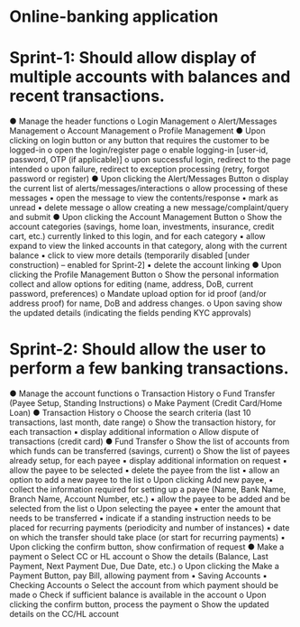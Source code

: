 # Online-banking application

# Sprint-1: Should allow display of multiple accounts with balances and recent transactions. 
●	Manage the header functions
o	Login Management
o	Alert/Messages Management
o	Account Management
o	Profile Management
●	Upon clicking on login button or any button that requires the customer to be logged-in
o	open the login/register page
o	enable logging-in [user-id, password, OTP (if applicable)]
o	upon successful login, redirect to the page intended
o	upon failure, redirect to exception processing (retry, forgot password or register)
●	Upon clicking the Alert/Messages Button
o	display the current list of alerts/messages/interactions
o	allow processing of these messages
▪	open the message to view the contents/response
▪	mark as unread
▪	delete message
o	allow creating a new message/complaint/query and submit
●	Upon clicking the Account Management Button
o	Show the account categories (savings, home loan, investments, insurance, credit cart, etc.) currently linked to this login, and for each category 
▪	allow expand to view the linked accounts in that category, along with the current balance
▪	click to view more details (temporarily disabled [under construction) – enabled for Sprint-2]
▪	delete the account linking
●	Upon clicking the Profile Management Button
o	Show the personal information collect and allow options for editing (name, address, DoB, current password, preferences)
o	Mandate upload option for id proof (and/or address proof) for name, DoB and address changes.
o	Upon saving show the updated details (indicating the fields pending KYC approvals)

# Sprint-2: Should allow the user to perform a few banking transactions.
●	Manage the account functions
o	Transaction History
o	Fund Transfer (Payee Setup, Standing Instructions)
o	Make Payment (Credit Card/Home Loan)
●	Transaction History
o	Choose the search criteria (last 10 transactions, last month, date range)
o	Show the transaction history, for each transaction
▪	display additional information
o	Allow dispute of transactions (credit card)
●	Fund Transfer
o	Show the list of accounts from which funds can be transferred (savings, current)
o	Show the list of payees already setup, for each payee
▪	display additional information on request
▪	allow the payee to be selected
▪	delete the payee from the list
▪	allow an option to add a new payee to the list 
o	Upon clicking Add new payee,
▪	collect the information required for setting up a payee (Name, Bank Name, Branch Name, Account Number, etc.)
▪	allow the payee to be added and be selected from the list
o	Upon selecting the payee
▪	enter the amount that needs to be transferred
▪	indicate if a standing instruction needs to be placed for recurring payments (periodicity and number of instances)
▪	date on which the transfer should take place (or start for recurring payments)
▪	Upon clicking the confirm button, show confirmation of request
●	Make a payment
o	Select CC or HL account
o	Show the details (Balance, Last Payment, Next Payment Due, Due Date, etc.)
o	Upon clicking the Make a Payment Button, pay Bill, allowing payment from
▪	Saving Accounts
▪	Checking Accounts
o	Select the account from which payment should be made
o	Check if sufficient balance is available in the account 
o	Upon clicking the confirm button, process the payment 
o	Show the updated details on the CC/HL account
